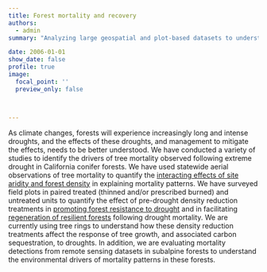 ```yaml
---
title: Forest mortality and recovery
authors:
  - admin
summary: "Analyzing large geospatial and plot-based datasets to understand drivers of drought-related forest mortality and the potential for post-drought recovery"

date: 2006-01-01
show_date: false
profile: true
image:
  focal_point: ''
  preview_only: false



---
```


As climate changes, forests will experience increasingly long and intense droughts, and the effects of these droughts, and management to mitigate the effects, needs to be better understood. We have conducted a variety of studies to identify the drivers of tree mortality observed following extreme drought in California conifer forests. We have used statewide aerial observations of tree mortality to quantify the [<i class="far fa-file-lines"></i> interacting effects of site aridity and forest density](https://onlinelibrary.wiley.com/doi/abs/10.1111/ele.12711) in explaining mortality patterns. We have surveyed field plots in paired treated (thinned and/or prescribed burned) and untreated units to quantify the effect of pre-drought density reduction treatments in [<i class="far fa-file-lines"></i> promoting forest resistance to drought](https://esajournals.onlinelibrary.wiley.com/doi/abs/10.1002/eap.1902) and in facilitating [<i class="far fa-file-lines"></i> regeneration of resilient forests](https://esajournals.onlinelibrary.wiley.com/doi/abs/10.1002/eap.2002?utm_campaign=The+Week+in+Botany&utm_medium=email&utm_source=Revue+newsletter&utm_sq=h0khuj5usc) following drought mortality. We are currently using tree rings to understand how these density reduction treatments affect the response of tree growth, and associated carbon sequestration, to droughts. In addition, we are evaluating mortality detections from remote sensing datasets in subalpine forests to understand the environmental drivers of mortality patterns in these forests.